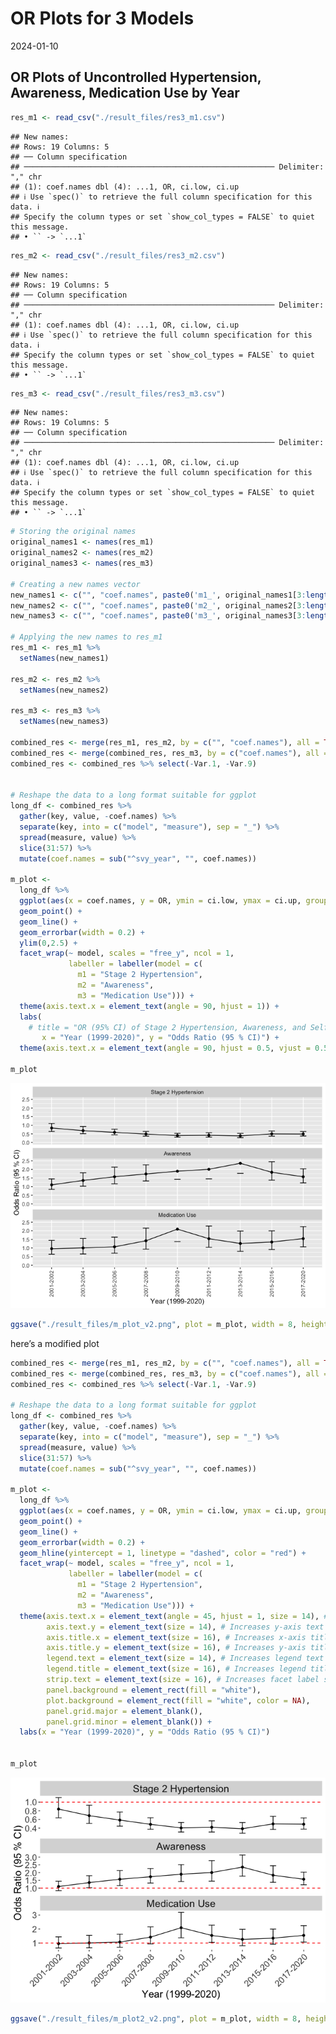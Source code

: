 OR Plots for 3 Models
================
2024-01-10

## OR Plots of Uncontrolled Hypertension, Awareness, Medication Use by Year

``` r
res_m1 <- read_csv("./result_files/res3_m1.csv")
```

    ## New names:
    ## Rows: 19 Columns: 5
    ## ── Column specification
    ## ──────────────────────────────────────────────────────── Delimiter: "," chr
    ## (1): coef.names dbl (4): ...1, OR, ci.low, ci.up
    ## ℹ Use `spec()` to retrieve the full column specification for this data. ℹ
    ## Specify the column types or set `show_col_types = FALSE` to quiet this message.
    ## • `` -> `...1`

``` r
res_m2 <- read_csv("./result_files/res3_m2.csv")
```

    ## New names:
    ## Rows: 19 Columns: 5
    ## ── Column specification
    ## ──────────────────────────────────────────────────────── Delimiter: "," chr
    ## (1): coef.names dbl (4): ...1, OR, ci.low, ci.up
    ## ℹ Use `spec()` to retrieve the full column specification for this data. ℹ
    ## Specify the column types or set `show_col_types = FALSE` to quiet this message.
    ## • `` -> `...1`

``` r
res_m3 <- read_csv("./result_files/res3_m3.csv")
```

    ## New names:
    ## Rows: 19 Columns: 5
    ## ── Column specification
    ## ──────────────────────────────────────────────────────── Delimiter: "," chr
    ## (1): coef.names dbl (4): ...1, OR, ci.low, ci.up
    ## ℹ Use `spec()` to retrieve the full column specification for this data. ℹ
    ## Specify the column types or set `show_col_types = FALSE` to quiet this message.
    ## • `` -> `...1`

``` r
# Storing the original names
original_names1 <- names(res_m1)
original_names2 <- names(res_m2)
original_names3 <- names(res_m3)

# Creating a new names vector
new_names1 <- c("", "coef.names", paste0('m1_', original_names1[3:length(original_names1)]))
new_names2 <- c("", "coef.names", paste0('m2_', original_names2[3:length(original_names2)]))
new_names3 <- c("", "coef.names", paste0('m3_', original_names3[3:length(original_names3)]))

# Applying the new names to res_m1
res_m1 <- res_m1 %>%
  setNames(new_names1)

res_m2 <- res_m2 %>%
  setNames(new_names2)

res_m3 <- res_m3 %>%
  setNames(new_names3)

combined_res <- merge(res_m1, res_m2, by = c("", "coef.names"), all = TRUE)
combined_res <- merge(combined_res, res_m3, by = c("coef.names"), all = TRUE) 
combined_res <- combined_res %>% select(-Var.1, -Var.9)


# Reshape the data to a long format suitable for ggplot
long_df <- combined_res %>%
  gather(key, value, -coef.names) %>%
  separate(key, into = c("model", "measure"), sep = "_") %>%
  spread(measure, value) %>%
  slice(31:57) %>%
  mutate(coef.names = sub("^svy_year", "", coef.names))

m_plot <- 
  long_df %>%
  ggplot(aes(x = coef.names, y = OR, ymin = ci.low, ymax = ci.up, group = model)) +
  geom_point() +
  geom_line() +
  geom_errorbar(width = 0.2) +
  ylim(0,2.5) +
  facet_wrap(~ model, scales = "free_y", ncol = 1,
             labeller = labeller(model = c(
               m1 = "Stage 2 Hypertension",
               m2 = "Awareness",
               m3 = "Medication Use"))) +
  theme(axis.text.x = element_text(angle = 90, hjust = 1)) +
  labs(
    # title = "OR (95% CI) of Stage 2 Hypertension, Awareness, and Self-reported Antihypertensive Medication Us", 
       x = "Year (1999-2020)", y = "Odds Ratio (95 % CI)") +
  theme(axis.text.x = element_text(angle = 90, hjust = 0.5, vjust = 0.5, lineheight = 0.8))

m_plot
```

![](result_plots_files/figure-gfm/unnamed-chunk-1-1.png)<!-- -->

``` r
ggsave("./result_files/m_plot_v2.png", plot = m_plot, width = 8, height = 12, dpi = 300)
```

here’s a modified plot

``` r
combined_res <- merge(res_m1, res_m2, by = c("", "coef.names"), all = TRUE)
combined_res <- merge(combined_res, res_m3, by = c("coef.names"), all = TRUE) 
combined_res <- combined_res %>% select(-Var.1, -Var.9)

# Reshape the data to a long format suitable for ggplot
long_df <- combined_res %>%
  gather(key, value, -coef.names) %>%
  separate(key, into = c("model", "measure"), sep = "_") %>%
  spread(measure, value) %>%
  slice(31:57) %>%
  mutate(coef.names = sub("^svy_year", "", coef.names))

m_plot <- 
  long_df %>%
  ggplot(aes(x = coef.names, y = OR, ymin = ci.low, ymax = ci.up, group = model)) +
  geom_point() +
  geom_line() +
  geom_errorbar(width = 0.2) +
  geom_hline(yintercept = 1, linetype = "dashed", color = "red") +
  facet_wrap(~ model, scales = "free_y", ncol = 1,
             labeller = labeller(model = c(
               m1 = "Stage 2 Hypertension",
               m2 = "Awareness",
               m3 = "Medication Use"))) +
  theme(axis.text.x = element_text(angle = 45, hjust = 1, size = 14), # Increases x-axis text size
        axis.text.y = element_text(size = 14), # Increases y-axis text size
        axis.title.x = element_text(size = 16), # Increases x-axis title size
        axis.title.y = element_text(size = 16), # Increases y-axis title size
        legend.text = element_text(size = 14), # Increases legend text size
        legend.title = element_text(size = 16), # Increases legend title size
        strip.text = element_text(size = 16), # Increases facet label size
        panel.background = element_rect(fill = "white"),
        plot.background = element_rect(fill = "white", color = NA),
        panel.grid.major = element_blank(),
        panel.grid.minor = element_blank()) +
  labs(x = "Year (1999-2020)", y = "Odds Ratio (95 % CI)")


m_plot
```

![](result_plots_files/figure-gfm/unnamed-chunk-2-1.png)<!-- -->

``` r
ggsave("./result_files/m_plot2_v2.png", plot = m_plot, width = 8, height = 6, dpi = 300)
```
